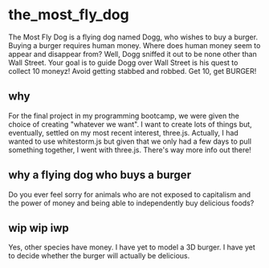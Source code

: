 # the_most_fly_dog

The Most Fly Dog is a flying dog named Dogg, who wishes to buy a burger. Buying a burger requires human money. Where does human money seem to appear and disappear from? Well, Dogg sniffed it out to be none other than Wall Street. Your goal is to guide Dogg over Wall Street is his quest to collect 10 moneyz! Avoid getting stabbed and robbed. Get 10, get BURGER!

## why 

For the final project in my programming bootcamp, we were given the choice of creating "whatever we want". I want to create lots of things but, eventually, settled on my most recent interest, three.js. Actually, I had wanted to use whitestorm.js but given that we only had a few days to pull something together, I went with three.js. There's way more info out there!

## why a flying dog who buys a burger

Do you ever feel sorry for animals who are not exposed to capitalism and the power of money and being able to independently buy delicious foods?

wip wip iwp
-----------------

Yes, other species have money. 
I have yet to model a 3D burger.
I have yet to decide whether the burger will actually be delicious.
